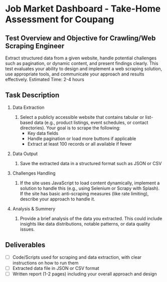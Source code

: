 # Job Market Dashboard - Take-Home Assessment for Coupang

## Test Overview and Objective for Crawling/Web Scraping Engineer
Extract structured data from a given website, handle potential challenges such
as pagination, or dynamic content, and present findings clearly. This test
evaluates your ability to design and implement a web scraping solution, use
appropriate tools, and communicate your approach and results effectively.
Estimated Time: 2-4 hours

## Task Description

1. Data Extraction
    1. Select a publicly accessible website that contains tabular or list-
based data (e.g., product listings, event schedules, or contact directories). Your goal is to scrape the following:
        - Key data fields
        - Handle pagination or load more buttons if applicable
        - Extract at least 100 records or all available if fewer

2. Data Output
   1. Save the extracted data in a structured format such as JSON or
CSV

3. Challenges Handling
    1. If the site uses JavaScript to load content dynamically, implement a solution to handle this (e.g., using Selenium or Scrapy with Splash). If the site has basic anti-scraping measures (like rate limiting), describe your approach to handle it.

4. Analysis & Summery
    1. Provide a brief analysis of the data you extracted. This could include insights like data distributions, notable patterns, or data quality issues.

## Deliverables
- [ ] Code/Scripts used for scraping and data extraction, with clear instructions on how to run them
- [ ] Extracted data file in JSON or CSV format
- [ ] Written report (1-2 pages) including your overall approach and design
